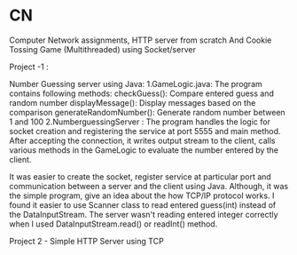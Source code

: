 # CN
Computer Network assignments, HTTP server from scratch And Cookie Tossing Game (Multithreaded) using Socket/server 

Project -1 :

Number Guessing server using Java:
1.GameLogic.java: The program contains following methods:
checkGuess(): Compare entered guess and random number 
displayMessage(): Display messages based on the comparison
generateRandomNumber(): Generate random number between 1 and 100
2.NumberguessingServer :
The program handles the logic for socket creation and registering the service at port 5555 and main method. After accepting the connection, it writes output stream to the client, calls various methods in the GameLogic to evaluate the number entered by the client.

It was easier to create the socket, register service at particular port and communication between a server and the client using Java. Although, it was the simple program, give an idea about the how TCP/IP protocol works. I found it easier to use Scanner class to read entered guess(int) instead of the DataInputStream. The server wasn't reading entered integer correctly when I used DataInputStream.read() or readInt() method. 

Project 2 - Simple HTTP Server using TCP 




